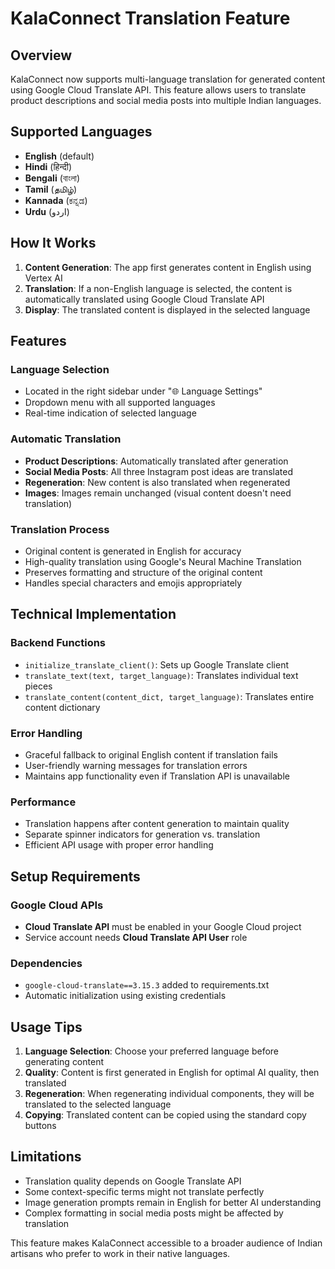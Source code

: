 # KalaConnect Translation Feature

## Overview

KalaConnect now supports multi-language translation for generated content using Google Cloud Translate API. This feature allows users to translate product descriptions and social media posts into multiple Indian languages.

## Supported Languages

- **English** (default)
- **Hindi** (हिन्दी)
- **Bengali** (বাংলা)
- **Tamil** (தமிழ்)
- **Kannada** (ಕನ್ನಡ)
- **Urdu** (اردو)

## How It Works

1. **Content Generation**: The app first generates content in English using Vertex AI
2. **Translation**: If a non-English language is selected, the content is automatically translated using Google Cloud Translate API
3. **Display**: The translated content is displayed in the selected language

## Features

### Language Selection
- Located in the right sidebar under "🌐 Language Settings"
- Dropdown menu with all supported languages
- Real-time indication of selected language

### Automatic Translation
- **Product Descriptions**: Automatically translated after generation
- **Social Media Posts**: All three Instagram post ideas are translated
- **Regeneration**: New content is also translated when regenerated
- **Images**: Images remain unchanged (visual content doesn't need translation)

### Translation Process
- Original content is generated in English for accuracy
- High-quality translation using Google's Neural Machine Translation
- Preserves formatting and structure of the original content
- Handles special characters and emojis appropriately

## Technical Implementation

### Backend Functions
- `initialize_translate_client()`: Sets up Google Translate client
- `translate_text(text, target_language)`: Translates individual text pieces
- `translate_content(content_dict, target_language)`: Translates entire content dictionary

### Error Handling
- Graceful fallback to original English content if translation fails
- User-friendly warning messages for translation errors
- Maintains app functionality even if Translation API is unavailable

### Performance
- Translation happens after content generation to maintain quality
- Separate spinner indicators for generation vs. translation
- Efficient API usage with proper error handling

## Setup Requirements

### Google Cloud APIs
- **Cloud Translate API** must be enabled in your Google Cloud project
- Service account needs **Cloud Translate API User** role

### Dependencies
- `google-cloud-translate==3.15.3` added to requirements.txt
- Automatic initialization using existing credentials

## Usage Tips

1. **Language Selection**: Choose your preferred language before generating content
2. **Quality**: Content is first generated in English for optimal AI quality, then translated
3. **Regeneration**: When regenerating individual components, they will be translated to the selected language
4. **Copying**: Translated content can be copied using the standard copy buttons

## Limitations

- Translation quality depends on Google Translate API
- Some context-specific terms might not translate perfectly
- Image generation prompts remain in English for better AI understanding
- Complex formatting in social media posts might be affected by translation

This feature makes KalaConnect accessible to a broader audience of Indian artisans who prefer to work in their native languages.